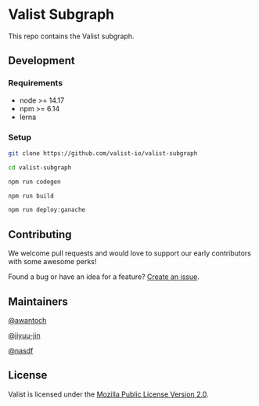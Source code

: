 # Valist Subgraph

This repo contains the Valist subgraph.

## Development

### Requirements

* node >= 14.17
* npm >= 6.14
* lerna

### Setup

```bash
git clone https://github.com/valist-io/valist-subgraph

cd valist-subgraph

npm run codegen

npm run build

npm run deploy:ganache
```

## Contributing

We welcome pull requests and would love to support our early contributors with some awesome perks!

Found a bug or have an idea for a feature? [Create an issue](https://github.com/valist-io/valist/issues/new).

## Maintainers

[@awantoch](https://github.com/awantoch)

[@jiyuu-jin](https://github.com/jiyuu-jin)

[@nasdf](https://github.com/nasdf)

## License

Valist is licensed under the [Mozilla Public License Version 2.0](https://www.mozilla.org/en-US/MPL/2.0/).
